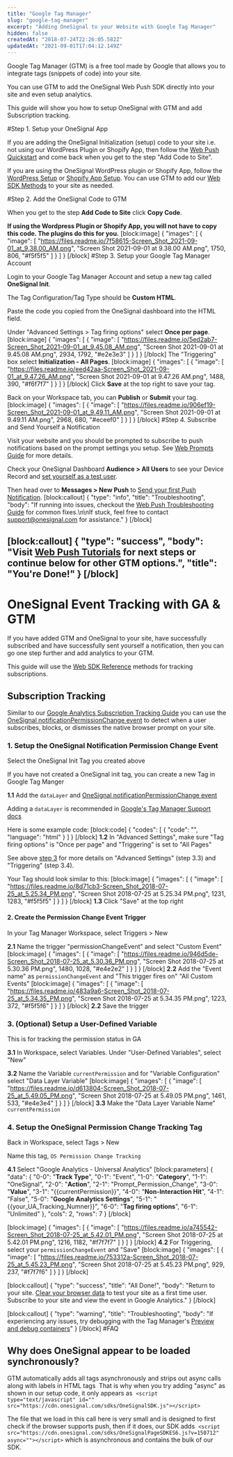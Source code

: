 ```yaml
---
title: "Google Tag Manager"
slug: "google-tag-manager"
excerpt: "Adding OneSignal to your Website with Google Tag Manager"
hidden: false
createdAt: "2018-07-24T22:26:05.582Z"
updatedAt: "2021-09-01T17:04:12.149Z"
---
```

Google Tag Manager (GTM) is a free tool made by Google that allows you to integrate tags (snippets of code) into your site.

You can use GTM to add the OneSignal Web Push SDK directly into your site and even setup analytics.

This guide will show you how to setup OneSignal with GTM and add Subscription tracking.

#Step 1. Setup your OneSignal App

If you are adding the OneSignal Initialization (setup) code to your site i.e. not using our WordPress Plugin or Shopify App, then follow the <a href="doc:web-push-quickstart" target="_blank">Web Push Quickstart</a> and come back when you get to the step "Add Code to Site".

If you are using the OneSignal WordPress plugin or Shopify App, follow the [WordPress Setup](doc:wordpress) or [Shopify App Setup](doc:shopify). You can use GTM to add our [Web SDK Methods](doc:web-push-sdk) to your site as needed.

#Step 2. Add the OneSignal Code to GTM

When you get to the step **Add Code to Site** click **Copy Code**.

**If using the Wordpress Plugin or Shopify App, you will not have to copy this code. The plugins do this for you.**
[block:image]
{
  "images": [
    {
      "image": [
        "https://files.readme.io/7f58615-Screen_Shot_2021-09-01_at_9.38.00_AM.png",
        "Screen Shot 2021-09-01 at 9.38.00 AM.png",
        1750,
        806,
        "#f5f5f5"
      ]
    }
  ]
}
[/block]
#Step 3. Setup your Google Tag Manager Account

Login to your Google Tag Manager Account and setup a new tag called **OneSignal Init**.

The Tag Configuration/Tag Type should be **Custom HTML**.

Paste the code you copied from the OneSignal dashboard into the HTML field. 

Under "Advanced Settings > Tag firing options" select **Once per page**.
[block:image]
{
  "images": [
    {
      "image": [
        "https://files.readme.io/5ed2ab7-Screen_Shot_2021-09-01_at_9.45.08_AM.png",
        "Screen Shot 2021-09-01 at 9.45.08 AM.png",
        2934,
        1792,
        "#e2e3e3"
      ]
    }
  ]
}
[/block]
The "Triggering" box select **Initialization - All Pages**.
[block:image]
{
  "images": [
    {
      "image": [
        "https://files.readme.io/eed42aa-Screen_Shot_2021-09-01_at_9.47.26_AM.png",
        "Screen Shot 2021-09-01 at 9.47.26 AM.png",
        1488,
        390,
        "#f6f7f7"
      ]
    }
  ]
}
[/block]
Click **Save** at the top right to save your tag.

Back on your Workspace tab, you can **Publish** or **Submit** your tag.
[block:image]
{
  "images": [
    {
      "image": [
        "https://files.readme.io/906ef19-Screen_Shot_2021-09-01_at_9.49.11_AM.png",
        "Screen Shot 2021-09-01 at 9.49.11 AM.png",
        2968,
        680,
        "#eceef0"
      ]
    }
  ]
}
[/block]
#Step 4. Subscribe and Send Yourself a Notification

Visit your website and you should be prompted to subscribe to push notifications based on the prompt settings you setup. See <a href="doc:permission-requests" target="_blank">Web Prompts Guide</a> for more details.

Check your OneSignal Dashboard **Audience > All Users** to see your Device Record and <a href="doc:users-and-devices" target="_blank">set yourself as a test user</a>.

Then head over to **Messages > New Push** to <a href="doc:sending-notifications" target="_blank">Send your first Push Notification</a>.
[block:callout]
{
  "type": "info",
  "title": "Troubleshooting",
  "body": "If running into issues, checkout the [Web Push Troubleshooting Guide](doc:troubleshooting-web-push) for common fixes.\n\nIf stuck, feel free to contact [support@onesignal.com](mailto:support@onesignal.com) for assistance."
}
[/block]

[block:callout]
{
  "type": "success",
  "body": "Visit [Web Push Tutorials](doc:use-cases-best-practices) for next steps or continue below for other GTM options.",
  "title": "You're Done!"
}
[/block]
----

# OneSignal Event Tracking with GA & GTM

If you have added GTM and OneSignal to your site, have successfully subscribed and have successfully sent yourself a notification, then you can go one step further and add analytics to your GTM.

This guide will use the [Web SDK Reference](doc:web-push-sdk) methods for tracking subscriptions.

## Subscription Tracking

Similar to our [Google Analytics Subscription Tracking Guide](doc:google-analytics#section-tracking-subscriptions) you can use the [OneSignal notificationPermissionChange event](doc:web-push-sdk#section--notificationpermissionchange-) to detect when a user subscribes, blocks, or dismisses the native browser prompt on your site.

### 1. Setup the OneSignal Notification Permission Change Event

Select the OneSignal Init Tag you created above

If you have not created a OneSignal init tag, you can create a new Tag in Google Tag Manger

**1.1** Add the `dataLayer` and  [OneSignal notificationPermissionChange event](doc:web-push-sdk#section--notificationpermissionchange-) 

Adding a `dataLayer` is recommended in [Google's Tag Manager Support docs](https://support.google.com/tagmanager/answer/7679219?hl=en)

Here is some example code:
[block:code]
{
  "codes": [
    {
      "code": "<script>\n  window.dataLayer = window.dataLayer || [];\n  OneSignal.push(function() {\n    // Occurs when the user's subscription changes to a new value.\n    OneSignal.on('notificationPermissionChange', function(permissionChange) {\n      var currentPermission = permissionChange.to;\n      console.log('New permission state:', currentPermission);\n      window.dataLayer.push({\n        'event': 'permissionChangeEvent',\n        'currentPermission': currentPermission\n      });\n   });\n});\n</script>",
      "language": "html"
    }
  ]
}
[/block]
**1.2** In "Advanced Settings", make sure "Tag firing options" is "Once per page" and "Triggering" is set to "All Pages"

See above [step 3](docs/google-tag-manager#section-3-create-your-onesignal-init-tag) for more details on "Advanced Settings" (step 3.3) and "Triggering" (step 3.4).

Your Tag should look similar to this:
[block:image]
{
  "images": [
    {
      "image": [
        "https://files.readme.io/8d71cb3-Screen_Shot_2018-07-25_at_5.25.34_PM.png",
        "Screen Shot 2018-07-25 at 5.25.34 PM.png",
        1231,
        1283,
        "#f5f5f5"
      ]
    }
  ]
}
[/block]
**1.3** Click "Save" at the top right

#### 2. Create the Permission Change Event Trigger

In your Tag Manager Workspace, select Triggers > New

**2.1** Name the trigger "permissionChangeEvent" and select "Custom Event"
[block:image]
{
  "images": [
    {
      "image": [
        "https://files.readme.io/946d5de-Screen_Shot_2018-07-25_at_5.30.36_PM.png",
        "Screen Shot 2018-07-25 at 5.30.36 PM.png",
        1480,
        1028,
        "#e4e2e2"
      ]
    }
  ]
}
[/block]
**2.2** Add the "Event name" as `permissionChangeEvent` and "This trigger fires on" "All Custom Events"
[block:image]
{
  "images": [
    {
      "image": [
        "https://files.readme.io/483a9a6-Screen_Shot_2018-07-25_at_5.34.35_PM.png",
        "Screen Shot 2018-07-25 at 5.34.35 PM.png",
        1223,
        372,
        "#f5f5f6"
      ]
    }
  ]
}
[/block]
**2.2** Save the trigger

### 3. (Optional) Setup a User-Defined Variable

This is for tracking the permission status in GA

**3.1** In Workspace, select Variables. Under "User-Defined Variables", select "New"

**3.2** Name the Variable `currentPermission` and for "Variable Configuration" select "Data Layer Variable"
[block:image]
{
  "images": [
    {
      "image": [
        "https://files.readme.io/d613804-Screen_Shot_2018-07-25_at_5.49.05_PM.png",
        "Screen Shot 2018-07-25 at 5.49.05 PM.png",
        1461,
        533,
        "#e4e3e4"
      ]
    }
  ]
}
[/block]
**3.3** Make the "Data Layer Variable Name" `currentPermission`

### 4. Setup the OneSignal Permission Change Tracking Tag

Back in Workspace, select Tags > New

Name this tag, `OS Permission Change Tracking`

**4.1** Select "Google Analytics - Universal Analytics"
[block:parameters]
{
  "data": {
    "0-0": "**Track Type**",
    "0-1": "Event",
    "1-0": "**Category**",
    "1-1": "OneSignal",
    "2-0": "**Action**",
    "2-1": "Prompt_Permission_Change",
    "3-0": "**Value**",
    "3-1": "{{currentPermission}}",
    "4-0": "**Non-Interaction Hit**",
    "4-1": "False",
    "5-0": "**Google Analytics Settings**",
    "5-1": "{{your_UA_Tracking_Numner}}",
    "6-0": "**Tag firing options**",
    "6-1": "Unlimited"
  },
  "cols": 2,
  "rows": 7
}
[/block]

[block:image]
{
  "images": [
    {
      "image": [
        "https://files.readme.io/a745542-Screen_Shot_2018-07-25_at_5.42.01_PM.png",
        "Screen Shot 2018-07-25 at 5.42.01 PM.png",
        1216,
        1182,
        "#f7f7f7"
      ]
    }
  ]
}
[/block]
**4.2** For Triggering, select your `permissionChangeEvent` and "Save"
[block:image]
{
  "images": [
    {
      "image": [
        "https://files.readme.io/753312a-Screen_Shot_2018-07-25_at_5.45.23_PM.png",
        "Screen Shot 2018-07-25 at 5.45.23 PM.png",
        929,
        237,
        "#f7f7f6"
      ]
    }
  ]
}
[/block]

[block:callout]
{
  "type": "success",
  "title": "All Done!",
  "body": "Return to your site. [Clear your browser data](doc:troubleshooting-web-push#section-clearing-your-cache-and-resetting-push-permissions) to test your site as a first time user. Subscribe to your site and view the event in Google Analytics."
}
[/block]

[block:callout]
{
  "type": "warning",
  "title": "Troubleshooting",
  "body": "If experiencing any issues, try debugging with the Tag Manager's [Preview and debug containers](https://support.google.com/tagmanager/answer/6107056?hl=en)"
}
[/block]
#FAQ

## Why does OneSignal appear to be loaded synchronously?

GTM automatically adds all tags asynchronously and strips out async calls along with labels in HTML tags  That is why when you try adding "async" as shown in our setup code, it only appears as 
`<script type="text/javascript" id="" src="https://cdn.onesignal.com/sdks/OneSignalSDK.js"></script>` 

The file that we load in this call here is very small and is designed to first check if the browser supports push, then if it does, our SDK adds 
`<script src="https://cdn.onesignal.com/sdks/OneSignalPageSDKES6.js?v=150712" async=""></script>` which is asynchronous and contains the bulk of our SDK.